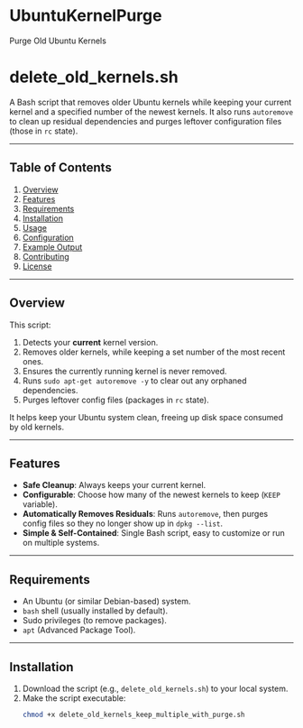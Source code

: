 # UbuntuKernelPurge
Purge Old Ubuntu Kernels

# delete_old_kernels.sh

A Bash script that removes older Ubuntu kernels while keeping your current kernel and a specified number of the newest kernels. It also runs `autoremove` to clean up residual dependencies and purges leftover configuration files (those in `rc` state).

---

## Table of Contents

1. [Overview](#overview)  
2. [Features](#features)  
3. [Requirements](#requirements)  
4. [Installation](#installation)  
5. [Usage](#usage)  
6. [Configuration](#configuration)  
7. [Example Output](#example-output)  
8. [Contributing](#contributing)  
9. [License](#license)  

---

## Overview

This script:

1. Detects your **current** kernel version.  
2. Removes older kernels, while keeping a set number of the most recent ones.  
3. Ensures the currently running kernel is never removed.  
4. Runs `sudo apt-get autoremove -y` to clear out any orphaned dependencies.  
5. Purges leftover config files (packages in `rc` state).

It helps keep your Ubuntu system clean, freeing up disk space consumed by old kernels.

---

## Features

- **Safe Cleanup**: Always keeps your current kernel.  
- **Configurable**: Choose how many of the newest kernels to keep (`KEEP` variable).  
- **Automatically Removes Residuals**: Runs `autoremove`, then purges config files so they no longer show up in `dpkg --list`.  
- **Simple & Self-Contained**: Single Bash script, easy to customize or run on multiple systems.

---

## Requirements

- An Ubuntu (or similar Debian-based) system.  
- `bash` shell (usually installed by default).  
- Sudo privileges (to remove packages).  
- `apt` (Advanced Package Tool).

---

## Installation

1. Download the script (e.g., `delete_old_kernels.sh`) to your local system.  
2. Make the script executable:  
   ```bash
   chmod +x delete_old_kernels_keep_multiple_with_purge.sh
